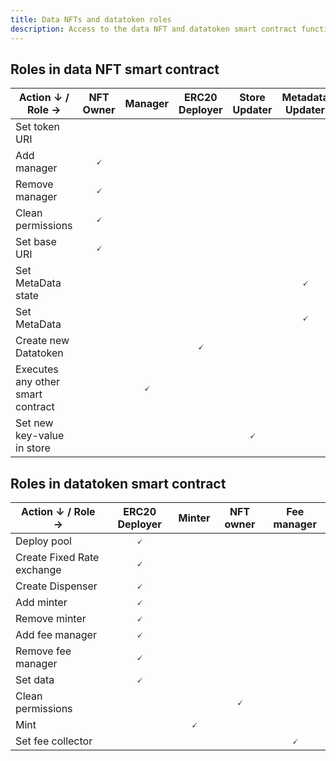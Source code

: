 ```yaml
---
title: Data NFTs and datatoken roles
description: Access to the data NFT and datatoken smart contract functions is controlled by the permssions stored on chain in the contracts. 
---
```


## Roles in data NFT smart contract

| Action &darr; / Role &rarr;       | NFT Owner          | Manager            | ERC20 Deployer     | Store Updater      | Metadata Updater   |
|-----------------------------------|--------------------|--------------------|--------------------|--------------------|--------------------|
| Set token URI                     |    |                    |                    |                    |                    |
| Add manager                       | <center>🗸</center> |                    |                    |                    |                    |
| Remove manager                    | <center>🗸</center> |                    |                    |                    |                    |
| Clean permissions                 | <center>🗸</center> |                    |                    |                    |                    |
| Set base URI                      | <center>🗸</center> |                    |                    |                    |                    |
| Set MetaData state                |                    |                    |                    |                    | <center>🗸</center> |
| Set MetaData                      |                    |                    |                    |                    | <center>🗸</center> |
| Create new Datatoken              |                    |                    | <center>🗸</center> |                    |                    |
| Executes any other smart contract |                    | <center>🗸</center> |                    |                    |                    |
| Set new key-value in store        |                    |                    |                    | <center>🗸</center> |                    |

## Roles in datatoken smart contract

| Action  &darr;  / Role  &rarr; | ERC20 Deployer           | Minter                   | NFT owner                | Fee manager              |
|--------------------------------|--------------------------|--------------------------|--------------------------|--------------------------|
| Deploy pool                    | <center>🗸</center> |                          |                          |                          |
| Create Fixed Rate exchange     | <center>🗸</center> |                          |                          |                          |
| Create Dispenser               | <center>🗸</center> |                          |                          |                          |
| Add minter                     | <center>🗸</center> |                          |                          |                          |
| Remove minter                  | <center>🗸</center> |                          |                          |                          |
| Add fee manager                | <center>🗸</center> |                          |                          |                          |
| Remove fee manager             | <center>🗸</center> |                          |                          |                          |
| Set data                       | <center>🗸</center> |                          |                          |                          |
| Clean permissions              |                          |                          | <center>🗸</center> |                          |
| Mint                           |                          | <center>🗸</center> |                          |                          |
| Set fee collector              |                          |                          |                          | <center>🗸</center> |
